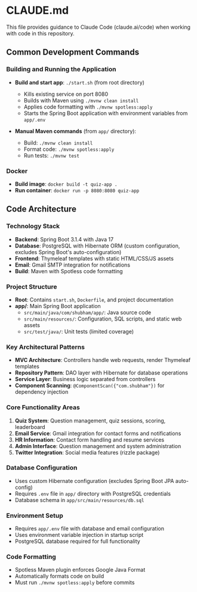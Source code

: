 # CLAUDE.md

This file provides guidance to Claude Code (claude.ai/code) when working with code in this repository.

## Common Development Commands

### Building and Running the Application
- **Build and start app**: `./start.sh` (from root directory)
  - Kills existing service on port 8080
  - Builds with Maven using `./mvnw clean install`
  - Applies code formatting with `./mvnw spotless:apply`
  - Starts the Spring Boot application with environment variables from `app/.env`

- **Manual Maven commands** (from `app/` directory):
  - Build: `./mvnw clean install`
  - Format code: `./mvnw spotless:apply`
  - Run tests: `./mvnw test`

### Docker
- **Build image**: `docker build -t quiz-app .`
- **Run container**: `docker run -p 8080:8080 quiz-app`

## Code Architecture

### Technology Stack
- **Backend**: Spring Boot 3.1.4 with Java 17
- **Database**: PostgreSQL with Hibernate ORM (custom configuration, excludes Spring Boot's auto-configuration)
- **Frontend**: Thymeleaf templates with static HTML/CSS/JS assets
- **Email**: Gmail SMTP integration for notifications
- **Build**: Maven with Spotless code formatting

### Project Structure
- **Root**: Contains `start.sh`, `Dockerfile`, and project documentation
- **app/**: Main Spring Boot application
  - `src/main/java/com/shubham/app/`: Java source code
  - `src/main/resources/`: Configuration, SQL scripts, and static web assets
  - `src/test/java/`: Unit tests (limited coverage)

### Key Architectural Patterns
- **MVC Architecture**: Controllers handle web requests, render Thymeleaf templates
- **Repository Pattern**: DAO layer with Hibernate for database operations
- **Service Layer**: Business logic separated from controllers
- **Component Scanning**: `@ComponentScan({"com.shubham"})` for dependency injection

### Core Functionality Areas
1. **Quiz System**: Question management, quiz sessions, scoring, leaderboard
2. **Email Service**: Gmail integration for contact forms and notifications
3. **HR Information**: Contact form handling and resume services
4. **Admin Interface**: Question management and system administration
5. **Twitter Integration**: Social media features (rizzle package)

### Database Configuration
- Uses custom Hibernate configuration (excludes Spring Boot JPA auto-config)
- Requires `.env` file in `app/` directory with PostgreSQL credentials
- Database schema in `app/src/main/resources/db.sql`

### Environment Setup
- Requires `app/.env` file with database and email configuration
- Uses environment variable injection in startup script
- PostgreSQL database required for full functionality

### Code Formatting
- Spotless Maven plugin enforces Google Java Format
- Automatically formats code on build
- Must run `./mvnw spotless:apply` before commits
